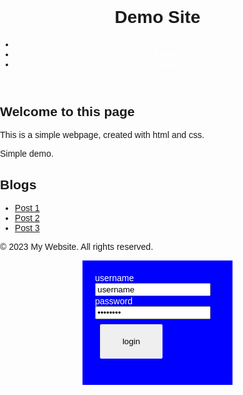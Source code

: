 <!DOCTYPE html>
<html>
<style>
body {
	font-family: Arial, sans-serif;
	margin: 0;
	padding: 0;
}

header {
	background-color: #333;
	color: #fff;
	padding: 20px;
}

nav ul {
	list-style: none;
	margin: 0;
	padding: 0;
}

nav li {
	display: inline-block;
	margin-right: 20px;
}
nav a {
	color: #fff;
	text-decoration: none;
}

main {
	padding: 20px;
}

section {
	margin-bottom: 20px;
}

h1, h2 {
	margin: 0;
}

footer {
	background-color: #333;
	color: #fff;
	padding: 20px;
	text-align: center;
}

</style>
<head>
	<title>Demo page</title>
	<meta charset="utf-8">
	<meta name="viewport" content="width=device-width, initial-scale=1">
	<link rel="stylesheet" href="styles.css">
</head>
<body>
	<header>
		<h1>Demo Site</h1>
		<nav>
			<ul>
				<li><a href="#">Home</a></li>
				<li><a href="#">About</a></li>
				<li><a href="#">Contact</a></li>
			</ul>
		</nav>
	</header>
	<main>
		<section>
			<h2>Welcome to this page</h2>
			<p>This is a simple webpage, created with html and css.</p>
<p>Simple demo.</p>
		</section>
		<section>
			<h2>Blogs</h2>
			<ul>
				<li><a href="#">Post 1</a></li>
				<li><a href="#">Post 2</a></li>
				<li><a href="#">Post 3</a></li>
			</ul>
		</section>
	</main>
	<footer>
		<p>&copy; 2023 My Website. All rights reserved.</p>
	</footer>
</body>

<head>
<title>Login box</title>
<style>
.login-box{
background-color:blue;
color:white;
width:200px;
margin:0 auto;
padding:20px;
border:2px;
}
input[type="text"]
input[type="password"]
{
width:100%;
margin:0 auto;
color:black;
padding:20px;
border-sizing:border-box;
border:1px solid #ccc;
border-radius:4px;
border:2px;
}
input[type="submit"]
{
width:50%;
margin:8px;
color:black;
padding:20px;
border-sizing:border-box;
border:1px solid #ccc;
border-radius:2px;
border:2px;
}
</style>
</head>
<body>
<div class="login-box">
<form>
<label for="username">username</label>
<input type="text" id="username" value="username"required>
<label for="password">password</label>
<input type="password" id="password" value="password"required>

<input type="submit"  value="login">
</form>
</div>
</body>
</html>
